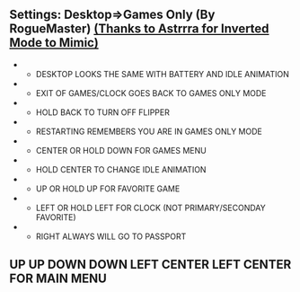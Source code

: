 ## Settings: Desktop=>Games Only (By RogueMaster) [(Thanks to Astrrra for Inverted Mode to Mimic)](https://github.com/wetox-team/flipperzero-firmware/commit/ce91582b7417c5d7a9d8416c17a102d3a5868238)
- - DESKTOP LOOKS THE SAME WITH BATTERY AND IDLE ANIMATION
- - EXIT OF GAMES/CLOCK GOES BACK TO GAMES ONLY MODE
- - HOLD BACK TO TURN OFF FLIPPER
- - RESTARTING REMEMBERS YOU ARE IN GAMES ONLY MODE
- - CENTER OR HOLD DOWN FOR GAMES MENU
- - HOLD CENTER TO CHANGE IDLE ANIMATION
- - UP OR HOLD UP FOR FAVORITE GAME
- - LEFT OR HOLD LEFT FOR CLOCK (NOT PRIMARY/SECONDAY FAVORITE)
- - RIGHT ALWAYS WILL GO TO PASSPORT
## UP UP DOWN DOWN LEFT CENTER LEFT CENTER FOR MAIN MENU
